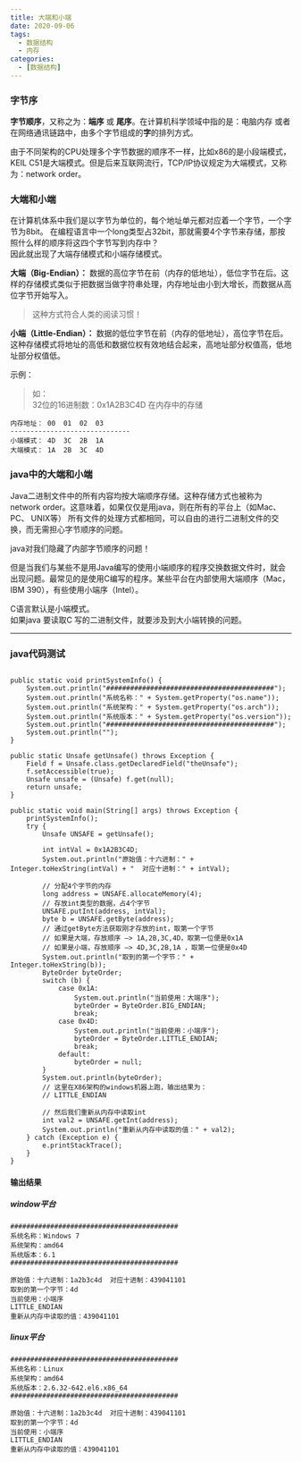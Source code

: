 ```yaml
---
title: 大端和小端
date: 2020-09-06
tags: 
  - 数据结构
  - 内存
categories:
  - [数据结构]
---
```


### 字节序
**字节顺序**，又称之为：**端序** 或 **尾序**。在计算机科学领域中指的是：电脑内存 或者在网络通讯链路中，由多个字节组成的**字**的排列方式。

由于不同架构的CPU处理多个字节数据的顺序不一样，比如x86的是小段端模式，KEIL C51是大端模式。但是后来互联网流行，TCP/IP协议规定为大端模式，又称为：network order。


### 大端和小端

在计算机体系中我们是以字节为单位的，每个地址单元都对应着一个字节，一个字节为8bit。
在编程语言中一个long类型占32bit，那就需要4个字节来存储，那按照什么样的顺序将这四个字节写到内存中？  
因此就出现了大端存储模式和小端存储模式。


**大端（Big-Endian）：**  数据的高位字节在前（内存的低地址），低位字节在后。这样的存储模式类似于把数据当做字符串处理，内存地址由小到大增长，而数据从高位字节开始写入。  
>这种方式符合人类的阅读习惯！


**小端（Little-Endian）：** 数据的低位字节在前（内存的低地址），高位字节在后。这种存储模式将地址的高低和数据位权有效地结合起来，高地址部分权值高，低地址部分权值低。

示例：
>如：  
>32位的16进制数：0x1A2B3C4D  在内存中的存储

```
内存地址： 00  01  02  03
------------------------------
小端模式： 4D  3C  2B  1A
大端模式： 1A  2B  3C  4D
```


### java中的大端和小端

Java二进制文件中的所有内容均按大端顺序存储。这种存储方式也被称为network order。这意味着，如果仅仅是用java，则在所有的平台上（如Mac、 PC、 UNIX等）
所有文件的处理方式都相同，可以自由的进行二进制文件的交换，而无需担心字节顺序的问题。  

java对我们隐藏了内部字节顺序的问题！

但是当我们与某些不是用Java编写的使用小端顺序的程序交换数据文件时，就会出现问题。最常见的是使用C编写的程序。某些平台在内部使用大端顺序（Mac，IBM 390），有些使用小端序（Intel）。  

C语言默认是小端模式。  
如果java 要读取C 写的二进制文件，就要涉及到大小端转换的问题。

----


### java代码测试
```

public static void printSystemInfo() {
	System.out.println("##########################################");
	System.out.println("系统名称：" + System.getProperty("os.name"));
	System.out.println("系统架构：" + System.getProperty("os.arch"));
	System.out.println("系统版本：" + System.getProperty("os.version"));
	System.out.println("##########################################");
	System.out.println("");
}

public static Unsafe getUnsafe() throws Exception {
	Field f = Unsafe.class.getDeclaredField("theUnsafe");
	f.setAccessible(true);
	Unsafe unsafe = (Unsafe) f.get(null);
	return unsafe;
}

public static void main(String[] args) throws Exception {
	printSystemInfo();
	try {
		Unsafe UNSAFE = getUnsafe();

		int intVal = 0x1A2B3C4D;
		System.out.println("原始值：十六进制：" + Integer.toHexString(intVal) + "  对应十进制：" + intVal);

		// 分配4个字节的内存
		long address = UNSAFE.allocateMemory(4);
		// 存放int类型的数据，占4个字节
		UNSAFE.putInt(address, intVal);
		byte b = UNSAFE.getByte(address);
		// 通过getByte方法获取刚才存放的int，取第一个字节
		// 如果是大端，存放顺序 —> 1A,2B,3C,4D，取第一位便是0x1A
		// 如果是小端，存放顺序 —> 4D,3C,2B,1A ，取第一位便是0x4D
		System.out.println("取到的第一个字节：" + Integer.toHexString(b));
		ByteOrder byteOrder;
		switch (b) {
			case 0x1A:
				System.out.println("当前使用：大端序");
				byteOrder = ByteOrder.BIG_ENDIAN;
				break;
			case 0x4D:
				System.out.println("当前使用：小端序");
				byteOrder = ByteOrder.LITTLE_ENDIAN;
				break;
			default:
				byteOrder = null;
		}
		System.out.println(byteOrder);
		// 这里在X86架构的windows机器上跑，输出结果为：
		// LITTLE_ENDIAN

		// 然后我们重新从内存中读取int
		int val2 = UNSAFE.getInt(address);
		System.out.println("重新从内存中读取的值：" + val2);
	} catch (Exception e) {
		e.printStackTrace();
	}
}
```

#### 输出结果
##### window平台
```
##########################################
系统名称：Windows 7
系统架构：amd64
系统版本：6.1
##########################################

原始值：十六进制：1a2b3c4d  对应十进制：439041101
取到的第一个字节：4d
当前使用：小端序
LITTLE_ENDIAN
重新从内存中读取的值：439041101
```

#####  linux平台
```
##########################################
系统名称：Linux
系统架构：amd64
系统版本：2.6.32-642.el6.x86_64
##########################################

原始值：十六进制：1a2b3c4d  对应十进制：439041101
取到的第一个字节：4d
当前使用：小端序
LITTLE_ENDIAN
重新从内存中读取的值：439041101
```




